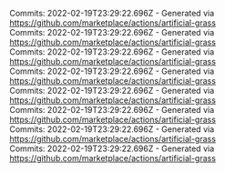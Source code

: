 Commits: 2022-02-19T23:29:22.696Z - Generated via https://github.com/marketplace/actions/artificial-grass
<br>
Commits: 2022-02-19T23:29:22.696Z - Generated via https://github.com/marketplace/actions/artificial-grass
<br>
Commits: 2022-02-19T23:29:22.696Z - Generated via https://github.com/marketplace/actions/artificial-grass
<br>
Commits: 2022-02-19T23:29:22.696Z - Generated via https://github.com/marketplace/actions/artificial-grass
<br>
Commits: 2022-02-19T23:29:22.696Z - Generated via https://github.com/marketplace/actions/artificial-grass
<br>
Commits: 2022-02-19T23:29:22.696Z - Generated via https://github.com/marketplace/actions/artificial-grass
<br>
Commits: 2022-02-19T23:29:22.696Z - Generated via https://github.com/marketplace/actions/artificial-grass
<br>
Commits: 2022-02-19T23:29:22.696Z - Generated via https://github.com/marketplace/actions/artificial-grass
<br>
